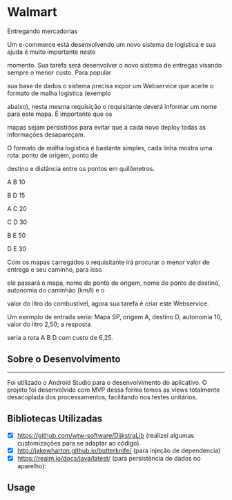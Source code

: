 # Walmart
Entregando mercadorias

Um e-commerce está desenvolvendo um novo sistema de logística e sua ajuda é muito importante neste

momento. Sua tarefa será desenvolver o novo sistema de entregas visando sempre o menor custo. Para popular

sua base de dados o sistema precisa expor um Webservice que aceite o formato de malha logística (exemplo

abaixo), nesta mesma requisição o requisitante deverá informar um nome para este mapa. É importante que os

mapas sejam persistidos para evitar que a cada novo deploy todas as informações desapareçam.

O formato de malha logística é bastante simples, cada linha mostra uma rota: ponto de origem, ponto de

destino e distância entre os pontos em quilômetros.

A B 10

B D 15

A C 20

C D 30

B E 50

D E 30

Com os mapas carregados o requisitante irá procurar o menor valor de entrega e seu caminho, para isso

ele passará o mapa, nome do ponto de origem, nome do ponto de destino, autonomia do caminhão (km/l) e o

valor do litro do combustível, agora sua tarefa é criar este Webservice.

Um exemplo de entrada seria: Mapa SP, origem A, destino D, autonomia 10, valor do litro 2,50; a resposta

seria a rota A B D com custo de 6,25.

## Sobre o Desenvolvimento
----------
Foi utilizado o Android Studio para o desenvolvimento do aplicativo.
O projeto foi desenvolvido com MVP dessa forma temos as views totalmente desacoplada dos processamentos, facilitando nos testes unitários.

Bibliotecas Utilizadas
----------
- [x] https://github.com/wtw-software/DijkstraLib (realizei algumas customizações para se adaptar ao código).
- [x] http://jakewharton.github.io/butterknife/ (para injeção de dependencia)
- [x] https://realm.io/docs/java/latest/ (para persistência de dados no aparelho):

## Usage
